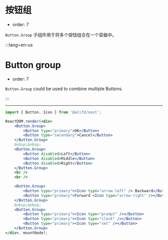 # 按钮组

- order: 7

`Button.Group` 子组件用于将多个按钮组合在一个容器中。

:::lang=en-us
# Button group

- order: 7

`Button.Group` could be used to combine multiple Buttons.

:::

---

````jsx
import { Button, Icon } from '@alifd/next';

ReactDOM.render(<div>
    <Button.Group>
        <Button type="primary">OK</Button>
        <Button type="secondary">Cancel</Button>
    </Button.Group>
    &nbsp;&nbsp;
    <Button.Group>
        <Button disabled>Left</Button>
        <Button disabled>Middle</Button>
        <Button disabled>Right</Button>
    </Button.Group>
    <br />
    <br />

    <Button.Group>
        <Button type="primary"><Icon type="arrow-left" /> Backward</Button>
        <Button type="primary">Forward <Icon type="arrow-right" /></Button>
    </Button.Group>
    &nbsp;&nbsp;
    <Button.Group>
        <Button type="primary"><Icon type="prompt" /></Button>
        <Button type="primary"><Icon type="clock" /></Button>
        <Button type="primary"><Icon type="set" /></Button>
    </Button.Group>
</div>, mountNode);
````
